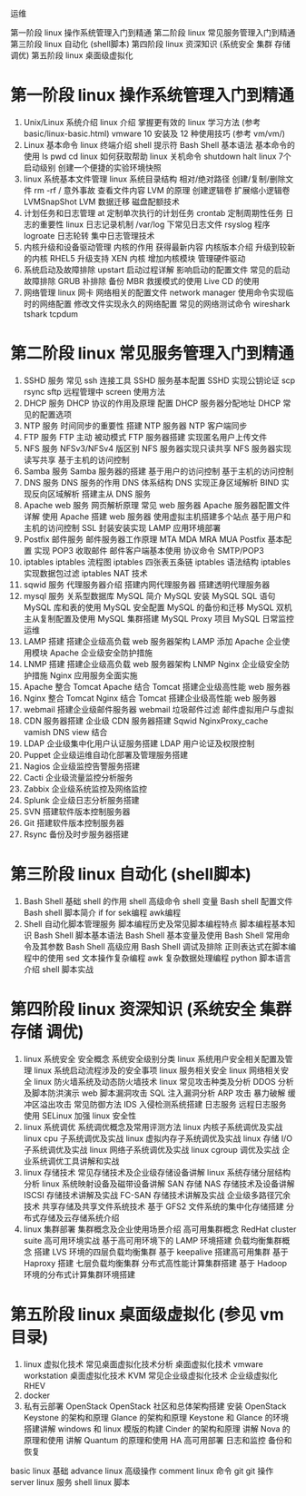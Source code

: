 运维

第一阶段 linux 操作系统管理入门到精通
第二阶段 linux 常见服务管理入门到精通
第三阶段 linux 自动化 (shell脚本)
第四阶段 linux 资深知识 (系统安全 集群 存储 调优)
第五阶段 linux 桌面级虚拟化

第一阶段 linux 操作系统管理入门到精通
===========================================================
1) Unix/Linux 系统介绍
   linux 介绍 掌握更有效的  linux 学习方法  (参考 basic/linux-basic.html)
   vmware 10 安装及 12 种使用技巧 (参考 vm/vm/)
2) Linux 基本命令
   linux 终端介绍  shell 提示符  Bash Shell 基本语法  基本命令的使用 ls pwd cd  linux 如何获取帮助  linux 关机命令  shutdown halt  linux 7个启动级别  创建一个便捷的实验环境快照
3) linux 系统基本文件管理
   linux 系统目录结构  相对/绝对路径  创建/复制/删除文件 rm -rf / 意外事故  查看文件内容  LVM 的原理  创建逻辑卷  扩展缩小逻辑卷  LVMSnapShot  LVM 数据迁移  磁盘配额技术
4) 计划任务和日志管理
   at 定制单次执行的计划任务  crontab 定制周期性任务  日志的重要性  linux 日志记录机制  /var/log 下常见日志文件  rsyslog 程序  logroate 日志轮转  集中日志管理技术
5) 内核升级和设备驱动管理
   内核的作用  获得最新内容  内核版本介绍  升级到较新的内核  RHEL5 升级支持 XEN 内核  增加内核模块  管理硬件驱动
6) 系统启动及故障排除
   upstart 启动过程详解  影响启动的配置文件  常见的启动故障排除  GRUB 补排除  备份 MBR  救援模式的使用  Live CD 的使用
7) 网络管理
   linux 网卡  网络相关的配置文件  network manager 使用命令实现临时的网络配置  修改文件实现永久的网络配置  常见的网络测试命令  wireshark  tshark  tcpdum

第二阶段 linux 常见服务管理入门到精通
===========================================================
1) SSHD  服务
   常见 ssh 连接工具  SSHD 服务基本配置   SSHD 实现公钥论证  scp rsync sftp  远程管理中 screen 使用方法
2) DHCP  服务
   DHCP 协议的作用及原理  配置 DHCP 服务器分配地址  DHCP 常见的配置选项
3) NTP   服务
   时间同步的重要性  搭建 NTP 服务器  NTP 客户端同步
4) FTP   服务
   FTP 主动 被动模式  FTP 服务器搭建  实现匿名用户上传文件
5) NFS   服务
   NFSv3/NFSv4 版区别  NFS 服务器实现只读共享  NFS 服务器实现读写共享  基于主机的访问控制
6) Samba 服务
   Samba 服务器的搭建  基于用户的访问控制  基于主机的访问控制
7) DNS   服务
   DNS 服务的作用  DNS 体系结构  DNS 实现正身区域解析  BIND 实现反向区域解析  搭建主从 DNS 服务
8) Apache web 服务
   网页解析原理  常见 web 服务器  Apache 服务器配置文件详解  使用 Apache 搭建 web 服务器  使用虚拟主机搭建多个站点  基于用户和主机的访问控制  SSL 封装安装实现  LAMP 应用环境部署
9) Postfix 邮件服务
   邮件服务器工作原理  MTA MDA MRA MUA  Postfix 基本配置  实现 POP3 收取邮件  邮件客户端基本使用  协议命令 SMTP/POP3
10) iptables
    iptables 流程图  iptables 四张表五条链  iptables 语法结构  iptables 实现数据包过滤  iptables NAT 技术
11) sqwid 服务
    代理服务器介绍  搭建内网代理服务器  搭建透明代理服务器
12) mysql 服务
    关系型数据库 MySQL 简介  MySQL 安装  MySQL SQL 语句  MySQL 库和表的使用  MySQL 安全配置  MySQL 的备份和迁移  MySQL 双机主从复制配置及使用  MySQL 集群搭建  MySQL Proxy 项目  MySQL 日常监控运维
13) LAMP 搭建  搭建企业级高负载 web 服务器架构 LAMP  添加 Apache 企业使用模块  Apache 企业级安全防护措施
14) LNMP 搭建  搭建企业级高负载 web 服务器架构 LNMP  Nginx 企业级安全防护措施  Nginx 应用服务全面实施
15) Apache 整合 Tomcat  Apache 结合 Tomcat 搭建企业级高性能 web 服务器
16) Nginx  整合 Tomcat  Nginx  结合 Tomcat 搭建企业级高性能 web 服务器 
17) webmail  搭建企业级邮件服务器 webmail  垃圾邮件过滤  邮件虚拟用户与虚拟
18) CDN 服务器搭建  企业级 CDN 服务器搭建  Sqwid  NginxProxy_cache  vamish  DNS view 结合
19) LDAP 企业级集中化用户认证服务搭建  LDAP 用户论证及权限控制
20) Puppet 企业级运维自动化部署及管理服务搭建
21) Nagios 企业级监控告警服务搭建
22) Cacti 企业级流量监控分析服务
23) Zabbix 企业级系统监控及网络监控
24) Splunk 企业级日志分析服务搭建
25) SVN 搭建软件版本控制服务器
26) Git 搭建软件版本控制服务器
27) Rsync 备份及时步服务器搭建


第三阶段 linux 自动化 (shell脚本)
===========================================================
1) Bash Shell 基础
   shell 的作用  shell 高级命令  shell 变量  Bash shell 配置文件  Bash shell 脚本简介  if for  sek编程  awk编程
2) Shell 自动化脚本管理服务
   脚本编程历史及常见脚本编程特点  脚本编程基本知识  Bash Shell 脚本基本语法  Bash Shell 基本变量及使用  Bash Shell 常用命令及其参数  Bash Shell 高级应用  Bash Shell 调试及排除  正则表达式在脚本编程中的使用  sed 文本操作复杂编程  awk 复杂数据处理编程  python 脚本语言介绍  shell 脚本实战

第四阶段 linux 资深知识 (系统安全 集群 存储 调优)
===========================================================
1) linux 系统安全
   安全概念  系统安全级别分类  linux 系统用户安全相关配置及管理  linux 系统启动流程涉及的安全事项  linux 服务相关安全  linux 网络相关安全  linux 防火墙系统及动态防火墙技术  linux 常见攻击种类及分析  DDOS 分析及脚本防洪演示  web 脚本漏洞攻击  SQL 注入漏洞分析  ARP 攻击  暴力破解  缓冲区溢出攻击  常见防御方法  IDS 入侵检测系统搭建  日志服务  远程日志服务  使用 SELinux 加强 linux 安全性
2) linux 系统调优
   系统调优概念及常用评测方法  linux 内核子系统调优及实战  linux cpu 子系统调优及实战  linux 虚拟内存子系统调优及实战  linux 存储 I/O 子系统调优及实战  linux 网络子系统调优及实战  linux cgroup 调优及实战  企业系统调优工具讲解和实战
3) linux 存储技术
   常见存储技术及企业级存储设备讲解  linux 系统存储分层结构分析  linux 系统映射设备及磁带设备讲解  SAN 存储  NAS 存储技术及设备讲解  ISCSI 存储技术讲解及实战  FC-SAN 存储技术讲解及实战  企业级多路径冗余技术  共享存储及共享文件系统技术  基于 GFS2 文件系统的集中化存储搭建  分布式存储及云存储系统介绍
4) linux 集群部署
   集群概念及企业使用场景介绍  高可用集群概念  RedHat cluster suite 高可用环境实战  基于高可用环境下的 LAMP 环境搭建  负载均衡集群概念  搭建 LVS 环境的四层负载均衡集群  基于 keepalive 搭建高可用集群  基于 Haproxy 搭建  七层负载均衡集群  分布式高性能计算集群搭建  基于 Hadoop 环境的分布式计算集群环境搭建

第五阶段 linux 桌面级虚拟化 (参见 vm 目录)
===========================================================
1) linux 虚拟化技术
   常见桌面虚拟化技术分析  桌面虚拟化技术 vmware workstation  桌面虚拟化技术 KVM   常见企业级虚拟化技术  企业级虚拟化 RHEV
2) docker
3) 私有云部署 OpenStack
   OpenStack 社区和总体架构搭建  安装 OpenStack  Keystone 的架构和原理  Glance 的架构和原理  Keystone 和 Glance 的环境搭建讲解  windows 和 linux 模版的构建  Cinder 的架构和原理  讲解 Nova 的原理和使用  讲解 Quantum 的原理和使用  HA 高可用部署  日志和监控  备份和恢复


basic   linux 基础
advance linux 高级操作
comment linux 命令
git     git 操作
server  linux 服务
shell   linux 脚本